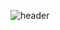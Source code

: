 ![header](https://capsule-render.vercel.app/api?type=waving&color=gradient&height=210&animation=fadeIn&section=header&fontColor=ffffff&text=💻✨&fontAlign=70)
